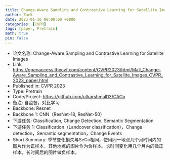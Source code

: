 ```yaml
---
title: Change-Aware Sampling and Contrastive Learning for Satellite Images
author: Zack
date: 2023-01-16 00:00:00 +0800
categories: [CVPR]
tags: [paper, Pretrain]
math: true
pin: false
---
```

- 论文名称: Change-Aware Sampling and Contrastive Learning for Satellite Images
- Link: https://openaccess.thecvf.com/content/CVPR2023/html/Mall_Change-Aware_Sampling_and_Contrastive_Learning_for_Satellite_Images_CVPR_2023_paper.html
- Published in: CVPR 2023
- Type: Pretrain
- Code/Project: https://github.com/utkarshmall13/CACo
- 备注: 自监督，对比学习
- Backbone: Resnet
- Backbone 1: CNN（ResNet-18, ResNet-50）
- 下游任务: Classification, Change Detection, Semantic Segmentation
- 下游任务 1: Classification（Landcover classification），Change detection，Semantic segmentation，Change Events
- Short Summary: 季节变化损失与SeCo相同，使用同一地点几个月时间内的图片作为正样本，其他地点的图片作为负样本。长时间变化用几个月内的做正样本，长时间后的图片做负样本。
